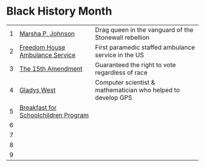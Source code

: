 # Black History Month

|  |                                                    |                                                                 |
|--|----------------------------------------------------|-----------------------------------------------------------------|
| 1| [Marsha P. Johnson](2025/01.md)                    | Drag queen in the vanguard of the Stonewall rebellion           |
| 2| [Freedom House Ambulance Service](2025/02.md)      | First paramedic staffed ambulance service in the US             |
| 3| [The 15th Amendment](2025/03.md)                   | Guaranteed the right to vote regardless of race                 |
| 4| [Gladys West](2025/04.md)                          | Computer scientist & mathematician who helped to develop GPS    |
| 5| [Breakfast for Schoolchildren Program](2025/05.md) |  |
| 6| [](2025/06.md) ||
| 7| [](2025/07.md) ||
| 8| [](2025/08.md) ||
| 9| [](2025/09.md) ||
